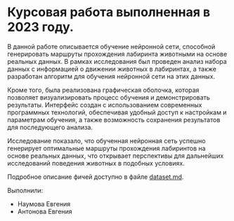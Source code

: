 # Курсовая работа выполненная в 2023 году.

В данной работе описывается обучение нейронной сети, способной генерировать маршруты прохождения лабиринта животными на основе реальных данных. В рамках исследования был проведен анализ набора данных с информацией о движении животных в лабиринтах, а также разработан алгоритм для обучения нейронной сети на этих данных.

Кроме того, была реализована графическая оболочка, которая позволяет визуализировать процесс обучения и демонстрировать результаты. Интерфейс создан с использованием современных программных технологий, обеспечивая удобный доступ к настройкам и параметрам обучения, а также возможность сохранения результатов для последующего анализа.

Исследование показало, что обученная нейронная сеть успешно генерирует оптимальные маршруты прохождения лабиринтов на основе реальных данных, что открывает перспективы для дальнейших исследований поведения животных в подобных условиях.

Подробное описание фичей доступно в файле [dataset.md](dataset.md).

Выполнили:

* Наумова Евгения
* Антонова Евгения
